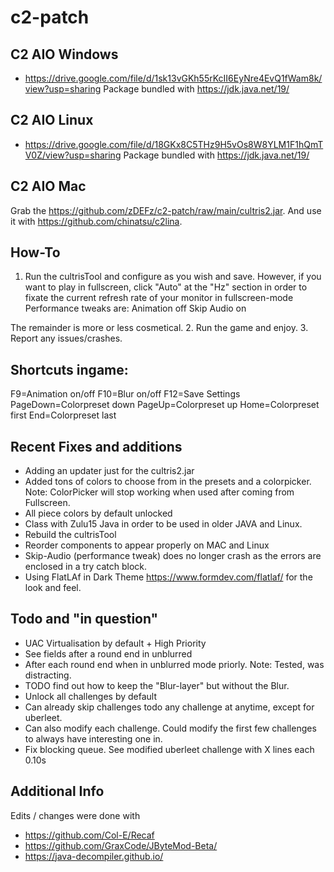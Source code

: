 # c2-patch

## C2 AIO Windows
- https://drive.google.com/file/d/1sk13vGKh55rKcII6EyNre4EvQ1fWam8k/view?usp=sharing
Package bundled with https://jdk.java.net/19/
## C2 AIO Linux
- https://drive.google.com/file/d/18GKx8C5THz9H5vOs8W8YLM1F1hQmTV0Z/view?usp=sharing
Package bundled with https://jdk.java.net/19/
## C2 AIO Mac
Grab the https://github.com/zDEFz/c2-patch/raw/main/cultris2.jar. And use it with https://github.com/chinatsu/c2lina.

## How-To

1. Run the cultrisTool and configure as you wish and save. However, if you want to play in fullscreen, click "Auto" at the "Hz" section in order to fixate the current refresh rate of your monitor in fullscreen-mode
Performance tweaks are:
Animation off
Skip Audio on

The remainder is more or less cosmetical.
2. Run the game and enjoy.
3. Report any issues/crashes.

## Shortcuts ingame:
F9=Animation on/off
F10=Blur on/off
F12=Save Settings
PageDown=Colorpreset down
PageUp=Colorpreset up
Home=Colorpreset first
End=Colorpreset last

## Recent Fixes and additions
- Adding an updater just for the cultris2.jar
- Added tons of colors to choose from in the presets and a colorpicker. Note: ColorPicker will stop working when used after coming from Fullscreen.
- All piece colors by default unlocked
- Class with Zulu15 Java in order to be used in older JAVA and Linux.
- Rebuild the cultrisTool 
- Reorder components to appear properly on MAC and Linux
- Skip-Audio (performance tweak) does no longer crash as the errors are enclosed in a try catch block.
- Using FlatLAf in Dark Theme https://www.formdev.com/flatlaf/ for the look and feel.

## Todo and "in question"
- UAC Virtualisation by default + High Priority
- See fields after a round end in unblurred
- After each round end when in unblurred mode priorly. Note: Tested, was distracting.
- TODO find out how to keep the "Blur-layer" but without the Blur.
- Unlock all challenges by default
- Can already skip challenges todo any challenge at anytime, except for uberleet.
- Can also modify each challenge. Could modify the first few challenges to always have interesting one in.
- Fix blocking queue. See modified uberleet challenge with X lines each 0.10s

## Additional Info
Edits / changes were done with
- https://github.com/Col-E/Recaf
- https://github.com/GraxCode/JByteMod-Beta/
- https://java-decompiler.github.io/
